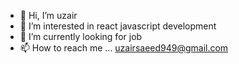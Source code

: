 - 👋 Hi, I’m uzair
- 👀 I’m interested in react javascript development
- 🌱 I’m currently looking for job
- 📫 How to reach me ... 
uzairsaeed949@gmail.com

<!---
uzair123-ai/uzair123-ai is a ✨ special ✨ repository because its `README.md` (this file) appears on your GitHub profile.
You can click the Preview link to take a look at your changes.
--->
